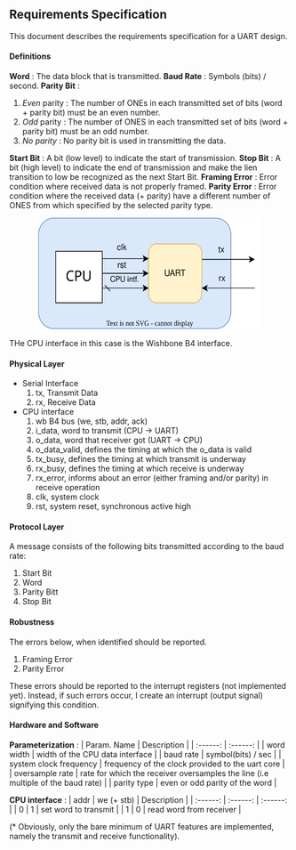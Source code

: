## Requirements Specification
This document describes the requirements specification for a UART design.


#### Definitions
**Word** : The data block that is transmitted.
**Baud Rate** : Symbols (bits) / second.
**Parity Bit** : 
1. *Even* parity : The number of ONEs in each transmitted set of bits (word + parity bit) must be an even number.
1. *Odd* parity : The number of ONES in each transmitted set of bits (word + parity bit) must be an odd number.
1. *No parity* : No parity bit is used in transmitting the data.

**Start Bit** : A bit (low level) to indicate the start of transmission.
**Stop Bit** : A bit (high level) to indicate the end of transmission and make the lien transition to low be recognized as the next Start Bit.
**Framing Error** : Error condition where received data is not properly framed.
**Parity Error** : Error condition where the received data (+ parity) have a different number of ONES from which specified by the selected parity type.

<p align="center">
  <img src="https://github.com/npatsiatzis/uart/blob/main/docs/img/uart_core.drawio.svg" width = "400" height = "200" />
</p>

THe CPU interface in this case is the Wishbone B4 interface.

#### Physical Layer
* Serial Interface
    1. tx, Transmit Data
    2. rx, Receive Data
* CPU interface
    1. wb B4 bus (we, stb, addr, ack)
    5. i_data, word to transmit (CPU -> UART)
    6. o_data, word that receiver got (UART -> CPU)
    7. o_data_valid, defines the timing at which the o_data is valid
    8. tx_busy, defines the timing at which transmit is underway
    9. rx_busy, defines the timing at which receive is underway
    10. rx_error, informs about an error (either framing and/or parity) in receive operation
    7. clk, system clock
    8. rst, system reset, synchronous active high
#### Protocol Layer
A message consists of the following bits transmitted according to the baud rate:
1. Start Bit
2. Word
3. Parity Bitt
4. Stop Bit 

#### Robustness
The errors below, when identified should be reported.
1. Framing Error
2. Parity Error

These errors should be reported to the interrupt registers (not implemented yet). Instead, if such errors occur, I create an interrupt (output signal) signifying this condition.

#### Hardware and Software
**Parameterization** : 
| Param. Name | Description |
| :------: | :------: |
| word width | width of the CPU data interface |
| baud rate | symbol(bits) / sec |
| system clock frequency | frequency of the clock provided to the uart core |
| oversample rate | rate for which the receiver oversamples the line (i.e multiple of the baud rate) |
| parity type | even or odd parity of the word |

**CPU interface** : 
| addr | we (+ stb) | Description |
| :------: | :------: | :------: | 
| 0 | 1 | set word to transmit |
| 1 | 0 | read word from receiver |

(* Obviously, only the bare minimum of UART features are implemented, namely the transmit and receive functionality).
